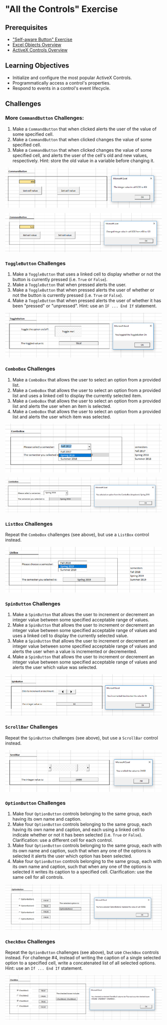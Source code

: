 # "All the Controls" Exercise

## Prerequisites

  + ["Self-aware Button" Exercise](/exercises/self-aware-button/exercise.md)
  + [Excel Objects Overview](/notes/visual-basic/excel-objects.md)
  + [ActiveX Controls Overview](/notes/visual-basic/activex-controls.md)

## Learning Objectives

  + Initialize and configure the most popular ActiveX Controls.
  + Programmatically access a control's properties.
  + Respond to events in a control's event lifecycle.

## Challenges

### More `CommandButton` Challenges:

  1. Make a `CommandButton` that when clicked alerts the user of the value of some specified cell.
  1. Make a `CommandButton` that when clicked changes the value of some specified cell.
  1. Make a `CommandButton` that when clicked changes the value of some specified cell, and alerts the user of the cell's old and new values, respectively. Hint: store the old value in a variable before changing it.

![a screenshot of a message box which displays a cell's value (456)](/notes/visual-basic/activex-controls/command-button/command-buttons-get.png)

![a screenshot of a message box which has overwritten a cell's value from 456 to 123.](/notes/visual-basic/activex-controls/command-button/command-buttons-set.png)

### `ToggleButton` Challenges

  1. Make a `ToggleButton` that uses a linked cell to display whether or not the button is currently pressed (i.e. `True` or `False`).
  1. Make a `ToggleButton` that when pressed alerts the user.
  1. Make a `ToggleButton` that when pressed alerts the user of whether or not the button is currently pressed (i.e. `True` or `False`).
  1. Make a `ToggleButton` that when pressed alerts the user of whether it has been "pressed" or "unpressed". Hint: use an `IF ... End If` statement.

![a screenshot of a message box displaying the button has been toggled "on". it also uses a linked cell to display its boolean value.](/notes/visual-basic/activex-controls/toggle-button/toggle-button-clicked-on.png)

### `ComboBox` Challenges

  1. Make a `ComboBox` that allows the user to select an option from a provided list.
  1. Make a `ComboBox` that allows the user to select an option from a provided list and uses a linked cell to display the currently selected item.
  1. Make a `ComboBox` that allows the user to select an option from a provided list and alerts the user when an item is selected.
  1. Make a `ComboBox` that allows the user to select an option from a provided list and alerts the user which item was selected.

![a screenshot of a user selecting an option from a drop-down menu.](/notes/visual-basic/activex-controls/combo-box/combo-box-1.png)

![a screenshot of a message box displaying the name of an item that has been selected from a drop-down menu. also it displays the selected value in a linked cell.](/notes/visual-basic/activex-controls/combo-box/combo-box-2.png)

### `ListBox` Challenges

Repeat the `ComboBox` challenges (see above), but use a `ListBox` control instead.

![a screenshot of a list box control which displays the currently selected item name in a linked cell](/notes/visual-basic/activex-controls/list-box/list-box.png)

### `SpinButton` Challenges

  1. Make a `SpinButton` that allows the user to increment or decrement an integer value between some specified acceptable range of values.
  1. Make a `SpinButton` that allows the user to increment or decrement an integer value between some specified acceptable range of values and uses a linked cell to display the currently selected value.
  1. Make a `SpinButton` that allows the user to increment or decrement an integer value between some specified acceptable range of values and alerts the user when a value is incremented or decremented.
  1. Make a `SpinButton` that allows the user to increment or decrement an integer value between some specified acceptable range of values and alerts the user which value was selected.

![a screenshot of a message box which displays the current integer value of a spin button control. also it displays its value in a linked cell.](/notes/visual-basic/activex-controls/spin-button/spin-button-increment.png)

### `ScrollBar` Challenges

Repeat the `SpinButton` challenges (see above), but use a `ScrollBar` control instead.

![a screenshot of a message box which displays the current integer value of a scroll bar control. also it displays its value in a linked cell.](/notes/visual-basic/activex-controls/scroll-bar/scroll-bar-scrolled.png)

### `OptionButton` Challenges

  1. Make four `OptionButton` controls belonging to the same group, each having its own name and caption.
  1. Make four `OptionButton` controls belonging to the same group, each having its own name and caption, and each using a linked cell to indicate whether or not it has been selected (i.e. `True` or `False`). Clarification: use a different cell for each control.
  1. Make four `OptionButton` controls belonging to the same group, each with its own name and caption, such that when any one of the options is selected it alerts the user which option has been selected.
  1. Make four `OptionButton` controls belonging to the same group, each with its own name and caption, such that when any one of the options is selected it writes its caption to a specified cell. Clarification: use the same cell for all controls.

![a screenshot of four vertically-aligned option buttons, one of which is selected. it also shows a message box alerting the user of which option has been selected. it also uses four different linked cells to indicate the boolean values of each option. it also displays in a specified cell the caption of the selected option.](/notes/visual-basic/activex-controls/option-button/option-button-2.png)

### `CheckBox` Challenges

Repeat the `OptionButton` challenges (see above), but use `CheckBox` controls instead. For challenge #4, instead of writing the caption of a single selected option to a specified cell, write a concatenated list of all selected options. Hint: use an `If ... End If` statement.

![a screenshot of four vertically-aligned check boxes, two of which are selected. it also shows a message box alerting the user of which options have been selected. it also uses four different linked cells to indicate the boolean values of each option. it also displays in a specified cell the captions of both selected options.](/notes/visual-basic/activex-controls/check-box/check-box-2.png)
